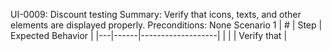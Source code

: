 UI-0009: Discount testing
Summary: Verify that icons, texts, and other elements are displayed properly.
Preconditions: None
Scenario 1
 | \# | Step | Expected Behavior | 
 |---|------|-------------------| 
 |   |      | Verify that       | 
